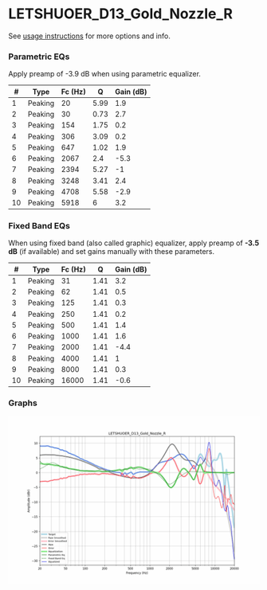 # LETSHUOER_D13_Gold_Nozzle_R
See [usage instructions](https://github.com/jaakkopasanen/AutoEq#usage) for more options and info.

### Parametric EQs
Apply preamp of -3.9 dB when using parametric equalizer.

|   # | Type    |   Fc (Hz) |    Q |   Gain (dB) |
|-----|---------|-----------|------|-------------|
|   1 | Peaking |        20 | 5.99 |         1.9 |
|   2 | Peaking |        30 | 0.73 |         2.7 |
|   3 | Peaking |       154 | 1.75 |         0.2 |
|   4 | Peaking |       306 | 3.09 |         0.2 |
|   5 | Peaking |       647 | 1.02 |         1.9 |
|   6 | Peaking |      2067 | 2.4  |        -5.3 |
|   7 | Peaking |      2394 | 5.27 |        -1   |
|   8 | Peaking |      3248 | 3.41 |         2.4 |
|   9 | Peaking |      4708 | 5.58 |        -2.9 |
|  10 | Peaking |      5918 | 6    |         3.2 |

### Fixed Band EQs
When using fixed band (also called graphic) equalizer, apply preamp of **-3.5 dB** (if available) and set gains manually with these parameters.

|   # | Type    |   Fc (Hz) |    Q |   Gain (dB) |
|-----|---------|-----------|------|-------------|
|   1 | Peaking |        31 | 1.41 |         3.2 |
|   2 | Peaking |        62 | 1.41 |         0.5 |
|   3 | Peaking |       125 | 1.41 |         0.3 |
|   4 | Peaking |       250 | 1.41 |         0.2 |
|   5 | Peaking |       500 | 1.41 |         1.4 |
|   6 | Peaking |      1000 | 1.41 |         1.6 |
|   7 | Peaking |      2000 | 1.41 |        -4.4 |
|   8 | Peaking |      4000 | 1.41 |         1   |
|   9 | Peaking |      8000 | 1.41 |         0.3 |
|  10 | Peaking |     16000 | 1.41 |        -0.6 |

### Graphs
![](./LETSHUOER_D13_Gold_Nozzle_R.png)
